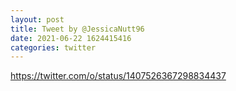 ```yaml
--- 
layout: post 
title: Tweet by @JessicaNutt96 
date: 2021-06-22 1624415416 
categories: twitter 
--- 
```

https://twitter.com/o/status/1407526367298834437